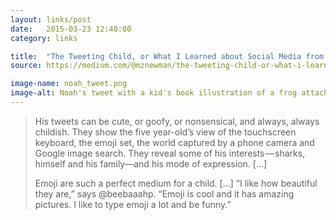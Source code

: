 ```yaml
---
layout: links/post
date:   2015-03-23 12:40:00
category: links

title:  "The Tweeting Child, or What I Learned about Social Media from a Five Year-Old"
source: https://medium.com/@mznewman/the-tweeting-child-or-what-i-learned-about-social-media-from-a-five-year-old-7b606cc6c43f

image-name: noah_tweet.png
image-alt: Noah's tweet with a kid's book illustration of a frog attached and a bunch of frog emojis -- it's really cute
---
```


>His tweets can be cute, or goofy, or nonsensical, and always, always childish. They show the five year-old’s view of the touchscreen keyboard, the emoji set, the world captured by a phone camera and Google image search. They reveal some of his interests — sharks, himself and his family—and his mode of expression. [...]
>
>Emoji are such a perfect medium for a child. [...] “I like how beautiful they are,” says @beebaaahp. “Emoji is cool and it has amazing pictures. I like to type emoji a lot and be funny.”
